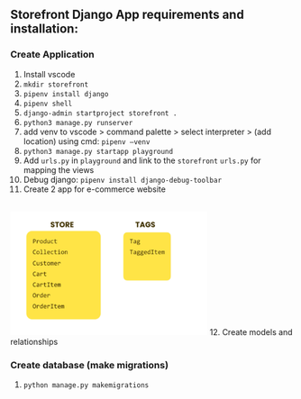 ## Storefront Django App requirements and installation:
### Create Application
1. Install vscode
2. `mkdir storefront`
3. `pipenv install django`
4. `pipenv shell`
5. `django-admin startproject storefront .`
6. `python3 manage.py runserver`
7. add venv to vscode > command palette > select interpreter > (add location) using cmd: `pipenv —venv`
8. `python3 manage.py startapp playground`
9. Add `urls.py` in `playground` and link to the `storefront` `urls.py` for mapping the views
10. Debug django: `pipenv install django-debug-toolbar`
11. Create 2 app for e-commerce website 
</br>
<img class="img-store" src="images/store_app.png" height=220 width=350>
12. Create models and relationships

### Create database (make migrations)
1. `python manage.py makemigrations`


